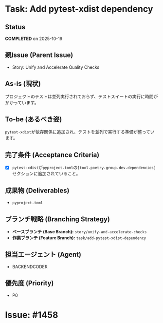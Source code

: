 # Task: Add pytest-xdist dependency

## Status
**COMPLETED** on 2025-10-19

## 親Issue (Parent Issue)
- Story: Unify and Accelerate Quality Checks

## As-is (現状)
プロジェクトのテストは並列実行されておらず、テストスイートの実行に時間がかかっています。

## To-be (あるべき姿)
`pytest-xdist`が依存関係に追加され、テストを並列で実行する準備が整っています。

## 完了条件 (Acceptance Criteria)
- [x] `pytest-xdist`が`pyproject.toml`の`[tool.poetry.group.dev.dependencies]`セクションに追加されていること。

## 成果物 (Deliverables)
- `pyproject.toml`

## ブランチ戦略 (Branching Strategy)
- **ベースブランチ (Base Branch):** `story/unify-and-accelerate-checks`
- **作業ブランチ (Feature Branch):** `task/add-pytest-xdist-dependency`

## 担当エージェント (Agent)
- BACKENDCODER

## 優先度 (Priority)
- P0

# Issue: #1458
